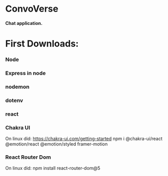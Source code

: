 # ConvoVerse

#### Chat application.

# First Downloads:

### Node

### Express in node

### nodemon

### dotenv

### react

### Chakra UI

On linux did:
https://chakra-ui.com/getting-started
npm i @chakra-ui/react @emotion/react @emotion/styled framer-motion

### React Router Dom
On linux did:
npm install react-router-dom@5

